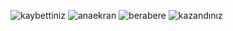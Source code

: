![kaybettiniz](https://github.com/korkmazanil/RockPaperScissors/assets/53142240/062591f1-8cc4-4e78-bf1a-7ede00f20d37)
![anaekran](https://github.com/korkmazanil/RockPaperScissors/assets/53142240/71b9c6e8-c94d-400c-b7d0-02fa5acff134)
![berabere](https://github.com/korkmazanil/RockPaperScissors/assets/53142240/4c790e19-e739-4b72-ade1-fa77464ccdfa)
![kazandınız](https://github.com/korkmazanil/RockPaperScissors/assets/53142240/1de544ae-da9c-4200-b4fd-dc8dfcf5ab0c)
